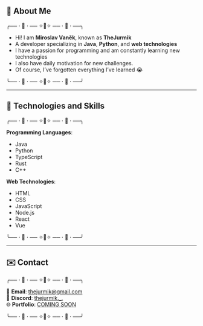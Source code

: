 ## 📖 About Me  
╭── ⋅ 🤍 ⋅ ── ✧🤍✧ ── ⋅ 🤍 ⋅ ──╮  

  - Hi! I am **Miroslav Vaněk**, known as **TheJurmik**  
  - A developer specializing in **Java**, **Python**, and **web technologies**  
  - I have a passion for programming and am constantly learning new technologies  
  - I also have daily motivation for new challenges.  
  - Of course, I’ve forgotten everything I’ve learned 😭  

╰── ⋅ 🤍 ⋅ ── ✧🤍✧ ── ⋅ 🤍 ⋅ ──╯  

---  

## 📄 Technologies and Skills  
╭── ⋅ 🤍 ⋅ ── ✧🤍✧ ── ⋅ 🤍 ⋅ ──╮  

**Programming Languages**:  
- Java  
- Python  
- TypeScript
- Rust 
- C++  

**Web Technologies**:  
- HTML  
- CSS  
- JavaScript  
- Node.js  
- React
- Vue

╰── ⋅ 🤍 ⋅ ── ✧🤍✧ ── ⋅ 🤍 ⋅ ──╯  

---  

## ✉️ Contact  
╭── ⋅ 🤍 ⋅ ── ✧🤍✧ ── ⋅ 🤍 ⋅ ──╮  

📧 **Email**: thejurmik@gmail.com  
💼 **Discord**: [thejurmik._.](https://discord.com/users/1288493825337196566)  
🌐 **Portfolio**: [COMING SOON](#)  

╰── ⋅ 🤍 ⋅ ── ✧🤍✧ ── ⋅ 🤍 ⋅ ──╯  
